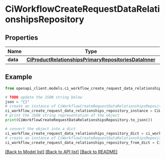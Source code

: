 # CiWorkflowCreateRequestDataRelationshipsRepository


## Properties

Name | Type | Description | Notes
------------ | ------------- | ------------- | -------------
**data** | [**CiProductRelationshipsPrimaryRepositoriesDataInner**](CiProductRelationshipsPrimaryRepositoriesDataInner.md) |  | 

## Example

```python
from openapi_client.models.ci_workflow_create_request_data_relationships_repository import CiWorkflowCreateRequestDataRelationshipsRepository

# TODO update the JSON string below
json = "{}"
# create an instance of CiWorkflowCreateRequestDataRelationshipsRepository from a JSON string
ci_workflow_create_request_data_relationships_repository_instance = CiWorkflowCreateRequestDataRelationshipsRepository.from_json(json)
# print the JSON string representation of the object
print(CiWorkflowCreateRequestDataRelationshipsRepository.to_json())

# convert the object into a dict
ci_workflow_create_request_data_relationships_repository_dict = ci_workflow_create_request_data_relationships_repository_instance.to_dict()
# create an instance of CiWorkflowCreateRequestDataRelationshipsRepository from a dict
ci_workflow_create_request_data_relationships_repository_from_dict = CiWorkflowCreateRequestDataRelationshipsRepository.from_dict(ci_workflow_create_request_data_relationships_repository_dict)
```
[[Back to Model list]](../README.md#documentation-for-models) [[Back to API list]](../README.md#documentation-for-api-endpoints) [[Back to README]](../README.md)


